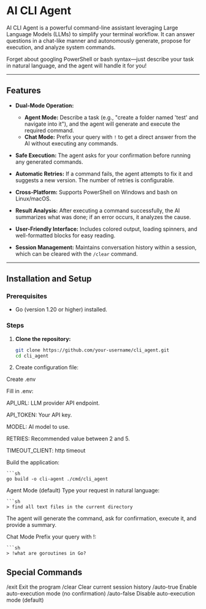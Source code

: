 # AI CLI Agent

AI CLI Agent is a powerful command-line assistant leveraging Large Language Models (LLMs) to simplify your terminal workflow. It can answer questions in a chat-like manner and autonomously generate, propose for execution, and analyze system commands.

Forget about googling PowerShell or bash syntax—just describe your task in natural language, and the agent will handle it for you!

---

## Features

- **Dual-Mode Operation:**
  - **Agent Mode:** Describe a task (e.g., "create a folder named 'test' and navigate into it"), and the agent will generate and execute the required command.
  - **Chat Mode:** Prefix your query with `!` to get a direct answer from the AI without executing any commands.

- **Safe Execution:** The agent asks for your confirmation before running any generated commands.

- **Automatic Retries:** If a command fails, the agent attempts to fix it and suggests a new version. The number of retries is configurable.

- **Cross-Platform:** Supports PowerShell on Windows and bash on Linux/macOS.

- **Result Analysis:** After executing a command successfully, the AI summarizes what was done; if an error occurs, it analyzes the cause.

- **User-Friendly Interface:** Includes colored output, loading spinners, and well-formatted blocks for easy reading.

- **Session Management:** Maintains conversation history within a session, which can be cleared with the `/clear` command.

---

## Installation and Setup

### Prerequisites

- Go (version 1.20 or higher) installed.

### Steps

1. **Clone the repository:**

   ```sh
   git clone https://github.com/your-username/cli_agent.git
   cd cli_agent
   
2. Create configuration file:

Create .env

Fill in .env:

API_URL: LLM provider API endpoint.

API_TOKEN: Your API key.

MODEL: AI model to use.

RETRIES: Recommended value between 2 and 5.

TIMEOUT_CLIENT: http timeout

Build the application:

    ```sh
    go build -o cli-agent ./cmd/cli_agent

Agent Mode (default)
Type your request in natural language:

    ```sh
    > find all text files in the current directory

The agent will generate the command, ask for confirmation, execute it, and provide a summary.

Chat Mode
Prefix your query with !:

    ```sh
    > !what are goroutines in Go?
## Special Commands

/exit	Exit the program
/clear	Clear current session history
/auto-true	Enable auto-execution mode (no confirmation)
/auto-false	Disable auto-execution mode (default)    
    

    
   
